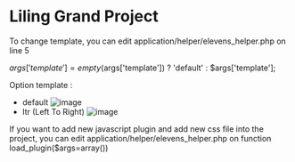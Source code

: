 # Liling Grand Project

To change template, you can edit application/helper/elevens_helper.php on line 5 

$args['template'] = empty($args['template']) ? 'default' : $args['template'];

Option template :
- default
![image](https://user-images.githubusercontent.com/47437778/110371733-f5532180-807f-11eb-9648-e7a8fd8f97ea.png)
- ltr (Left To Right)
![image](https://user-images.githubusercontent.com/47437778/110371656-de143400-807f-11eb-9765-1a3b52cc5234.png)

If you want to add new javascript plugin and add new css file into the project, you can edit application/helper/elevens_helper.php on function load_plugin($args=array())
